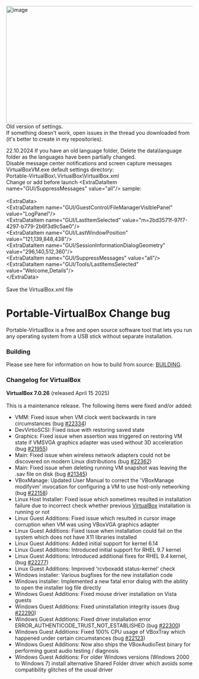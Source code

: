 <img width="576" height="316" alt="image" src="https://github.com/user-attachments/assets/aefaecae-006f-4c3f-b371-4a76005473de"/><br>
Old version of settings.<br>
If something doesn't work, open issues in the thread you downloaded from (it's better to create in my repositories).<br>

22.10.2024 If you have an old language folder, Delete the data\language folder as the languages ​​have been partially changed.<br>
Disable message center notifications and screen capture messages VirtualBoxVM.exe default settings directory:<br>
Portable-VirtualBox\\.VirtualBox\VirtualBox.xml<br>
Change or add before launch <ExtraDataItem name=\"GUI/SuppressMessages\" value=\"all\"/> sample:<br><br>
<ExtraData\><br>
<ExtraDataItem name=\"GUI/GuestControl/FileManagerVisiblePanel\" value=\"LogPanel\"/><br>
<ExtraDataItem name=\"GUI/LastItemSelected\" value=\"m=2bd3571f-97f7-4297-b779-2b6f3d9c5ae0\"/><br>
<ExtraDataItem name=\"GUI/LastWindowPosition\" value=\"121,139,848,438\"/><br>
<ExtraDataItem name=\"GUI/SessionInformationDialogGeometry\" value=\"296,140,512,360\"/><br>
<ExtraDataItem name=\"GUI/SuppressMessages\" value=\"all\"/><br>
<ExtraDataItem name=\"GUI/Tools/LastItemsSelected\" value=\"Welcome,Details\"/><br>
<\/ExtraData><br><br>
Save the VirtualBox.xml file

Portable-VirtualBox Change bug
===================

Portable-VirtualBox is a free and open source software tool that lets you run any operating system from a USB stick without separate installation.

### Building ###

Please see here for information on how to build from source: [BUILDING](BUILDING.md).

### Changelog for VirtualBox ###

<strong>VirtualBox 7.0.26</strong> (released April 15 2025)<br /><br />
This is a maintenance release. The following items were fixed and/or added:
</p>
<ul><li>VMM: Fixed issue when VM clock went backwards in rare circumstances (bug <a class="closed ticket" href="https://www.virtualbox.org/ticket/22334" target="_blank" title="#22334: defect: VM clock goes backwards =&gt; fixed in svn (closed: fixed)">#22334</a>)
</li><li>DevVirtioSCSI: Fixed issue with restoring saved state
</li><li>Graphics: Fixed issue when assertion was triggered on restoring VM state if VMSVGA graphics adapter was used without 3D acceleration (bug <a class="closed ticket" href="https://www.virtualbox.org/ticket/21955" target="_blank" title="#21955: defect: Heavy screen flickering VirtualBox 6.1.48 / 7.0.12 Ubuntu Wayland ... (closed: fixed)">#21955</a>)
</li><li>Main: Fixed issue when wireless network adapters could not be discovered on modern Linux distributions (bug <a class="closed ticket" href="https://www.virtualbox.org/ticket/22362" target="_blank" title="#22362: defect: Linux host: Change the wireless interface detection mechanism =&gt; fixed ... (closed: fixed)">#22362</a>)
</li><li>Main: Fixed issue when deleting running VM snapshot was leaving the .sav file on disk (bug <a class="closed ticket" href="https://www.virtualbox.org/ticket/21345" title="#21345: defect: Deleting running VM snapshot leaves the .sav file on disk (closed: fixed)">#21345</a>)
</li><li>VBoxManage: Updated User Manual to correct the 'VBoxManage modifyvm' invocation for configuring a VM to use host-only networking (bug <a class="closed ticket" href="https://www.virtualbox.org/ticket/22158" target="_blank" title="#22158: defect: VirtualBox API exports Host-Only adapter without name (closed: fixed)">#22158</a>)
</li><li>Linux Host Installer: Fixed issue which sometimes resulted in installation failure due to incorrect check whether previous <a class="wiki" href="https://www.virtualbox.org/wiki/VirtualBox" target="_blank">VirtualBox</a> installation is running or not
</li><li>Linux Guest Additions: Fixed issue which resulted in cursor image corruption when VM was using VBoxVGA graphics adapter
</li><li>Linux Guest Additions: Fixed issue when installation could fail on the system which does not have X11 libraries installed
</li><li>Linux Guest Additions: Added initial support for kernel 6.14
</li><li>Linux Guest Additions: Introduced initial support for RHEL 9.7 kernel
</li><li>Linux Guest Additions: Introduced additional fixes for RHEL 9.4 kernel, (bug <a class="closed ticket" href="https://www.virtualbox.org/ticket/22277" target="_blank" title="#22277: defect: Bad address error on Linux write syscall on RHEL 9.4 =&gt; fixed in svn (closed: fixed)">#22277</a>)
</li><li>Linux Guest Additions: Improved 'rcvboxadd status-kernel' check
</li><li>Windows installer: Various bugfixes for the new installation code
</li><li>Windows installer: Implemented a new fatal error dialog with the ability to open the installer log file directly
</li><li>Windows Guest Additions: Fixed mouse driver installation on Vista guests
</li><li>Windows Guest Additions: Fixed uninstallation integrity issues (bug <a class="closed ticket" href="https://www.virtualbox.org/ticket/22290" target="_blank" title="#22290: defect: Windows Guest Additions cannot be uninstalled (closed: fixed)">#22290</a>)
</li><li>Windows Guest Additions: Fixed driver installation error ERROR_AUTHENTICODE_TRUST_NOT_ESTABLISHED (bug <a class="closed ticket" href="https://www.virtualbox.org/ticket/22300" target="_blank" title="#22300: defect: Impossible to install guest image on windows 7 ... (closed: fixed)">#22300</a>)
</li><li>Windows Guest Additions: Fixed 100% CPU usage of VBoxTray which happened under certain circumstances (bug <a class="closed ticket" href="https://www.virtualbox.org/ticket/22123" target="_blank" title="#22123: defect: Infinite Loop in Guest Addition for Windows XP (1 Core always 100% on ... (closed: fixed)">#22123</a>)
</li><li>Windows Guest Additions: Now also ships the VBoxAudioTest binary for performing guest audio testing / diagnosis
</li><li>Windows Guest Additions: For older Windows versions (Windows 2000 to Windows 7) install alternative Shared Folder driver which avoids some compatibility glitches of the usual driver
</li></ul>

